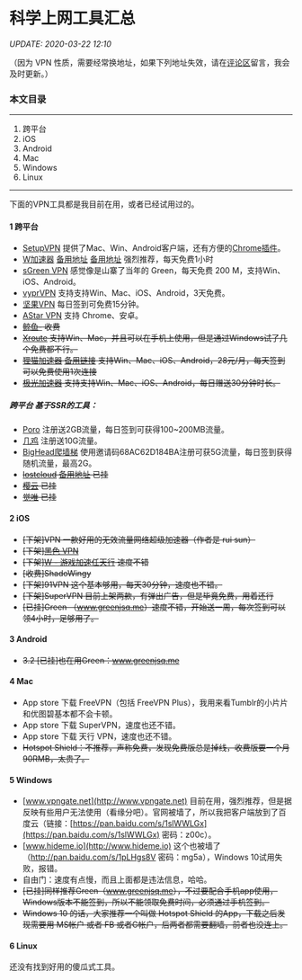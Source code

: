# 科学上网工具汇总

*UPDATE: 2020-03-22 12:10* 

（因为 VPN 性质，需要经常换地址，如果下列地址失效，请在[评论区](https://github.com/byenight/byenight/issues)留言，我会及时更新。）

### 本文目录
 
---
 
1. 跨平台
2. iOS
3. Android
4. Mac
5. Windows
6. Linux
 
---

下面的VPN工具都是我目前在用，或者已经试用过的。

#### 1 跨平台
- [SetupVPN](http://desktopclient.net/gw/index.html#/setupvpn) 提供了Mac、Win、Android客户端，还有方便的[Chrome插件](https://chrome.google.com/webstore/detail/setupvpn-lifetime-free-vp/oofgbpoabipfcfjapgnbbjjaenockbdp)。
- [W加速器](http://a.wjsq.info) [备用地址](http://139.162.65.156) [备用地址](http://wjsq.me) 强烈推荐，每天免费1小时
- [sGreen VPN](https://github.com/newbreedlimited/sgreenvpn) 感觉像是山寨了当年的 Green，每天免费 200 M，支持Win、iOS、Android。
- [vyprVPN](https://www.goldenfrog.com/zh/vyprvpn) 支持支持Win、Mac、iOS、Android，3天免费。
- [坚果VPN](https://www.nutsvpn.pro) 每日签到可免费15分钟。
- [AStar VPN](https://get.astarvpn.app) 支持 Chrome、安卓。
- <del datetime="2019-11-07">[鲸鱼-](https://www.jingyu2345.com) 收费</del>
- <del datetime="2018-06-02T06:55:59+00:00">[Xroute](https://www.xroute.club) 支持Win、Mac，并且可以在手机上使用，但是通过Windows试了几个免费都不行。</del>
- <del datetime="2019-02-26T09:10:43+00:00">[狸猫加速器](https://www.ailimaovpn6.com) [备用链接](https://www.ailimaovpn7.com/) 支持Win、Mac、iOS、Android，28元/月，每天签到可以免费使用1次连接</del>
- <del datetime="2019-02-26T09:10:43+00:00">[极光加速器](https://www.jiguangjs.com/) 支持支持Win、Mac、iOS、Android，每日赠送30分钟时长。</del>

##### 跨平台 基于SSR的工具：

- [Poro](http://www.poro.cx/auth/register.php?code=381069) 注册送2GB流量，每日签到可获得100~200MB流量。
- [几鸡](https://jiji.world/signup?aff=mg6K) 注册送10G流量。
- [BigHead爬墙梯](https://bighead.szccmdj.com.cn) 使用邀请码68AC62D184BA注册可获5G流量，每日签到获得随机流量，最高2G。
- <del datetime="2019-11-07">[lostcloud](https://lostcloud.cf) [备用地址](https://lostcloud.gitlab.io) 已挂</del>
- <del datetime="2019-11-07">[樱云](https://yingyun.me) 已挂</del>
- <del datetime="2019-11-07">[觉唯](https://supssr.com) 已挂</del>

#### 2 iOS

- <del datetime="2019-01-03T09:12:39+00:00">[下架]VPN 一款好用的无效流量网络超级加速器（作者是 rui sun）</del>
- <del datetime="2019-01-03T09:12:39+00:00">[下架][黑色 VPN](https://itunes.apple.com/cn/app/id1317490259?mt=8)</del>
- <del datetime="2018-08-03T04:29:50+00:00">[下架][W - 游戏加速任天行](https://itunes.apple.com/cn/app/id1281950245?mt=8) 速度不错</del>
- <del datetime="2018-01-28T02:08:03+00:00">[收费]ShadoWingy</del>
- <del datetime="2017-08-05T15:19:19+00:00">[下架]91VPN 这个基本够用，每天30分钟，速度也不错。</del>
- <del datetime="2017-08-05T15:19:19+00:00">[下架]SuperVPN 目前上架两款，有弹出广告，但是毕竟免费，用着还行</del>
- <del datetime="2017-07-04T10:39:41+00:00">[已挂]Green （<a href="https://www.greenjsq.me" target="_blank" rel="noopener noreferrer">www.greenjsq.me</a>）速度不错，开始送一周，每次签到可以领4小时，足够用了。</del>

#### 3 Android

- <del datetime="2017-07-04T10:39:41+00:00">3.2 [已挂]也在用Green：<a href="https://www.greenjsq.me" target="_blank" rel="noopener noreferrer">www.greenjsq.me</a></del>

#### 4 Mac

- App store 下载 FreeVPN（包括 FreeVPN Plus），我用来看Tumblr的小片片和优图碧基本都不会卡顿。
- App store 下载 SuperVPN，速度也还不错。
- App store 下载 天行 VPN，速度也还不错。
- <del datetime="2018-02-24T06:56:19+00:00">Hotspot Shield：不推荐，声称免费，发现免费版总是掉线，收费版要一个月90RMB，太贵了。</del>

#### 5 Windows

- [www.vpngate.net](http://www.vpngate.net) 目前在用，强烈推荐，但是据反映有些用户无法使用（看缘分吧）。官网被墙了，所以我把客户端放到了百度云（链接：[https://pan.baidu.com/s/1slWWLGx](https://pan.baidu.com/s/1slWWLGx) 密码：z00c）。
- [www.hideme.io](http://www.hideme.io) 这个也被墙了（<a href="http://pan.baidu.com/s/1pLHgs8V" target="_blank" rel="noopener noreferrer">http://pan.baidu.com/s/1pLHgs8V</a> 密码：mg5a），Windows 10试用失败，报错。
- 自由门：速度有点慢，而且上面都是违法信息，哈哈。
- <del datetime="2017-07-04T10:39:41+00:00">[已挂]同样推荐Green（<a href="https://www.greenjsq.me" target="_blank" rel="noopener noreferrer">www.greenjsq.me</a>），不过要配合手机app使用，Windows版本不能签到，所以不能领取免费时间，必须通过手机签到。</del>
- <del datetime="2018-02-24T06:37:28+00:00">Windows 10 的话，大家推荐一个叫做 Hotspot Shield 的App，下载之后发现需要用 MS帐户 或者 FB 或者G帐户，后两者都需要翻墙，前者也没连上。</del>

#### 6 Linux

还没有找到好用的傻瓜式工具。
